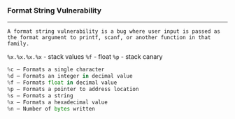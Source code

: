 ### Format String Vulnerability

---

`A format string vulnerability is a bug where user input is passed as the format argument to printf, scanf, or another function in that family.`

`%x.%x.%x.%x` - stack values
`%f` - float
`%p` - stack canary

```py
%c — Formats a single character
%d — Formats an integer in decimal value
%f — Formats float in decimal value
%p — Formats a pointer to address location
%s — Formats a string
%x — Formats a hexadecimal value
%n — Number of bytes written
```

